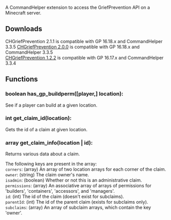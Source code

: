 A CommandHelper extension to access the GriefPrevention API on a Minecraft server.

## Downloads

CHGriefPrevention 2.1.1 is compatible with GP 16.18.x and CommandHelper 3.3.5
[CHGriefPrevention 2.0.0](https://github.com/PseudoKnight/CHGriefPrevention/releases/tag/2.0.0) is compatible with GP 16.18.x and CommandHelper 3.3.5  
[CHGriefPrevention 1.2.2](https://github.com/PseudoKnight/CHGriefPrevention/releases/tag/1.2.2) is compatible with GP 16.17.x and CommandHelper 3.3.4

## Functions
### boolean has\_gp\_buildperm([player,] location):
See if a player can build at a given location.
### int get\_claim\_id(location):
Gets the id of a claim at given location.
### array get\_claim\_info(location | id):
Returns various data about a claim.

The following keys are present in the array:  
`corners`: (array) An array of two location arrays for each corner of the claim.  
`owner`: (string) The claim owner's name.  
`isadmin`: (boolean) Whether or not this is an administrative claim.  
`permissions`: (array) An associative array of arrays of permissions for 'builders', 'containers', 'accessors', and 'managers'.  
`id`: (int) The id of the claim (doesn't exist for subclaims).  
`parentId`: (int) The id of the parent claim (exists for subclaims only).  
`subclaims`: (array) An array of subclaim arrays, which contain the key 'owner'.
